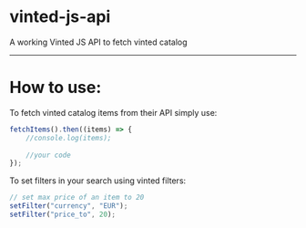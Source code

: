 # vinted-js-api
A working Vinted JS API to fetch vinted catalog

---

# How to use:

To fetch vinted catalog items from their API simply use:

```js
fetchItems().then((items) => {
    //console.log(items);
    
    //your code
});
```

To set filters in your search using vinted filters: 

```js
// set max price of an item to 20
setFilter("currency", "EUR");
setFilter("price_to", 20);
